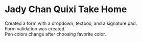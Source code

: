 # Jady Chan Quixi Take Home

Created a form with a dropdown, textbox, and a signature pad.\
Form validation was created.\
Pen colors change after choosing favorite color.

